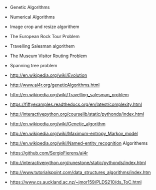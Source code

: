 * Genetic Algorithms

* Numerical Algorithms

* Image crop and resize algorithem

* The European Rock Tour Problem

* Travelling Salesman algorithem

* The Museum Visitor Routing Problem

* Spanning tree problem

* http://en.wikipedia.org/wiki/Evolution 

* http://www.ai4r.org/geneticAlgorithms.html 

* http://en.wikipedia.org/wiki/Travelling_salesman_problem

* https://fiftyexamples.readthedocs.org/en/latest/complexity.html

* http://interactivepython.org/courselib/static/pythonds/index.html

* http://en.wikipedia.org/wiki/Genetic_algorithm

* http://en.wikipedia.org/wiki/Maximum-entropy_Markov_model

* http://en.wikipedia.org/wiki/Named-entity_recognition Algorithems 

* https://github.com/SergioFierens/ai4r

* http://interactivepython.org/runestone/static/pythonds/index.html

* http://www.tutorialspoint.com/data_structures_algorithms/index.htm

* https://www.cs.auckland.ac.nz/~jmor159/PLDS210/ds_ToC.html
 

